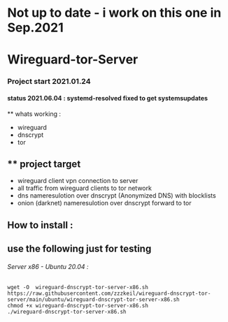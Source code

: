 # Not up to date - i work on this one in Sep.2021

# Wireguard-tor-Server 

### Project start 2021.01.24

#### status 2021.06.04 : systemd-resolved fixed to get systemsupdates
** whats working :  
* wireguard
* dnscrypt
* tor


## ** project target 
* wireguard client vpn connection to server 
* all traffic from wireguard clients to tor network
* dns nameresulotion over dnscrypt (Anonymized DNS) with blocklists
* onion (darknet) nameresulotion over dnscrypt forward to tor

## How to install :  
## use the following just for testing 

###### Server x86 - Ubuntu 20.04 :
```
wget -O  wireguard-dnscrypt-tor-server-x86.sh https://raw.githubusercontent.com/zzzkeil/wireguard-dnscrypt-tor-server/main/ubuntu/wireguard-dnscrypt-tor-server-x86.sh
chmod +x wireguard-dnscrypt-tor-server-x86.sh
./wireguard-dnscrypt-tor-server-x86.sh
```




